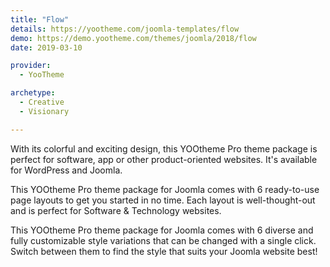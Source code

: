 ```yaml
---
title: "Flow"
details: https://yootheme.com/joomla-templates/flow
demo: https://demo.yootheme.com/themes/joomla/2018/flow
date: 2019-03-10

provider:
  - YooTheme

archetype:
  - Creative
  - Visionary

---
```


With its colorful and exciting design, this YOOtheme Pro theme package is perfect for software, app or other product-oriented websites. It's available for WordPress and Joomla.

This YOOtheme Pro theme package for Joomla comes with 6 ready-to-use page layouts to get you started in no time. Each layout is well-thought-out and is perfect for Software & Technology websites.

This YOOtheme Pro theme package for Joomla comes with 6 diverse and fully customizable style variations that can be changed with a single click. Switch between them to find the style that suits your Joomla website best!